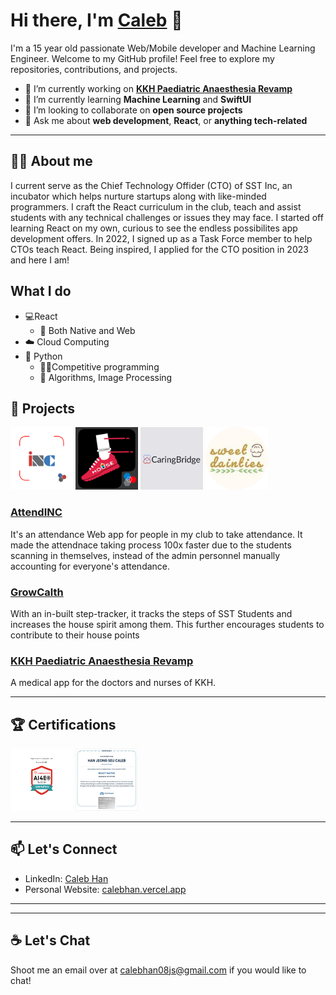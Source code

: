 # Hi there, I'm [Caleb](https://calebhan.vercel.app/) 👋

I'm a 15 year old passionate Web/Mobile developer and Machine Learning Engineer. Welcome to my GitHub profile! Feel free to explore my repositories, contributions, and projects.

- 🔭 I’m currently working on **[KKH Paediatric Anaesthesia Revamp](https://github.com/Aathithya-J/KKH-Revamp/tree/devh)**
- 🌱 I’m currently learning **Machine Learning** and **SwiftUI**
- 👯 I’m looking to collaborate on **open source projects**
- 💬 Ask me about **web development**, **React**, or **anything tech-related**

---

## 🧍‍♂️ About me
I current serve as the Chief Technology Offider (CTO) of SST Inc, an incubator which helps nurture startups along with like-minded programmers. I craft the React curriculum in the club, teach and assist students with any technical challenges or issues they may face. I started off learning React on my own, curious to see the endless possibilites app development offers. In 2022, I signed up as a Task Force member to help CTOs teach React. Being inspired, I applied for the CTO position in 2023 and here I am!

## What I do
- 💻React
  - 📱 Both Native and Web
- ☁️ Cloud Computing 
- 🐍 Python
  - 👨‍💻Competitive programming
  - 🌇 Algorithms, Image Processing

## 🚀 Projects
<img src="assets/AppIcon1024x1024.png" width="100" height="100" > <img src="assets/growcalth.jpg" width="100" height="100" > <img src="assets/CB.jpeg" width="100" height="100">  <img src="assets/SD.png" width="100" height="100">

### [AttendINC](https://github.com/kidscoots101/inc-terminal-attendance)
It's an attendance Web app for people in my club to take attendance. It made the attendnace taking process 100x faster due to the students scanning in themselves, instead of the admin personnel manually accounting for everyone's attendance. 

### [GrowCalth](https://github.com/sst-inc/GrowCalth)
With an in-built step-tracker, it tracks the steps of SST Students and increases the house spirit among them. This further encourages students to contribute to their house points

### [KKH Paediatric Anaesthesia Revamp](https://github.com/Aathithya-J/KKH-Revamp/tree/devh)
A medical app for the doctors and nurses of KKH.

---
## 🏆 Certifications
<img src="assets/ai-badge-1.png" width="100" height="100"> <img src="assets/react-native-testdome.jpeg" width="100" height="100">

---

## 📫 Let's Connect

- LinkedIn: [Caleb Han](https://www.linkedin.com/in/caleb-han-792349235/)
- Personal Website: [calebhan.vercel.app](https://calebhan.vercel.app/)

---
---

## ☕ Let's Chat

Shoot me an email over at calebhan08js@gmail.com if you would like to chat!


<!---
kidscoots101/kidscoots10
1 is a ✨ special ✨ repository because its `README.md` (this file) appears on your GitHub profile.
You can click the Preview link to take a look at your changes.
--->
